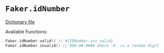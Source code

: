 # `Faker.idNumber`

[Dictionary file](../src/main/resources/locales/en/id_number.yml)

Available Functions:  
```kotlin
Faker.idNumber.valid() // #{IDNumber.ssn_valid}
Faker.idNumber.invalid() // 000-##-#### where '#' is a random digit
```
